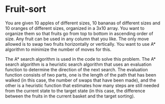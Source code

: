 # Fruit-sort

You are given 10 apples of different sizes, 10 bananas of different sizes and 10 oranges of different sizes, 
organized in a 3x10 array.  You want to organize them so that fruits go from top to bottom in ascending order of size.
Any fruit can be used in any column that you like.  The only move allowed is to swap two fruits horizontally or vertically. 
You want to use A* algorithm to minimize the number of moves for this.


The A* search algorithm is used in the code to solve this problem.
The A* search algorithm is a heuristic search algorithm that uses an evaluation function to determine the direction of the next search. 
The evaluation function consists of two parts, 
one is the length of the path that has been walked (in this case,
the number of swaps that have been made),
and the other is a heuristic function that estimates how many steps are still needed from the current state to the target state (in this case,
the difference between the fruits in the current basket and the target sorting).
